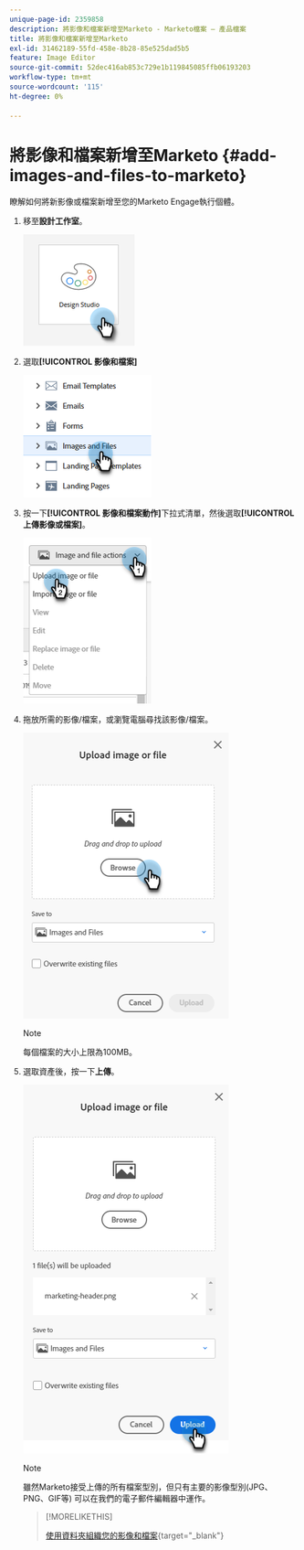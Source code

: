 ```yaml
---
unique-page-id: 2359858
description: 將影像和檔案新增至Marketo - Marketo檔案 — 產品檔案
title: 將影像和檔案新增至Marketo
exl-id: 31462189-55fd-458e-8b28-85e525dad5b5
feature: Image Editor
source-git-commit: 52dec416ab853c729e1b119845085ffb06193203
workflow-type: tm+mt
source-wordcount: '115'
ht-degree: 0%

---
```


# 將影像和檔案新增至Marketo {#add-images-and-files-to-marketo}

瞭解如何將新影像或檔案新增至您的Marketo Engage執行個體。

1. 移至&#x200B;**設計工作室**。

   ![](assets/add-images-and-files-to-marketo-1.png)

1. 選取&#x200B;**[!UICONTROL 影像和檔案]**

   ![](assets/add-images-and-files-to-marketo-2.png)

1. 按一下&#x200B;**[!UICONTROL 影像和檔案動作]**&#x200B;下拉式清單，然後選取&#x200B;**[!UICONTROL 上傳影像或檔案]**。

   ![](assets/add-images-and-files-to-marketo-3.png)

1. 拖放所需的影像/檔案，或瀏覽電腦尋找該影像/檔案。

   ![](assets/add-images-and-files-to-marketo-4.png)

   >[!NOTE]
   >
   >每個檔案的大小上限為100MB。

1. 選取資產後，按一下&#x200B;**上傳**。

   ![](assets/add-images-and-files-to-marketo-5.png)

   >[!NOTE]
   >
   >雖然Marketo接受上傳的所有檔案型別，但只有主要的影像型別(JPG、PNG、GIF等) 可以在我們的電子郵件編輯器中運作。

   >[!MORELIKETHIS]
   >
   >[使用資料夾組織您的影像和檔案](/help/marketo/product-docs/demand-generation/images-and-files/organize-your-images-and-files-using-folders.md){target="_blank"}
